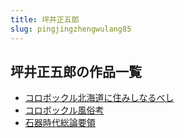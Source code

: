 ```yaml
---
title: 坪井正五郎
slug: pingjingzhengwulang85
---
```


## 坪井正五郎の作品一覧

- [コロボックル北海道に住みしなるべし](korobotsukurube-6c0)
- [コロボックル風俗考](korobotsukurufe-e12)
- [石器時代総論要領](shiqishidaizong-c77)
